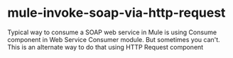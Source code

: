 # mule-invoke-soap-via-http-request
Typical way to consume a SOAP web service in Mule is using Consume component in Web Service Consumer module. But sometimes you can't. This is an alternate way to do that using HTTP Request component
